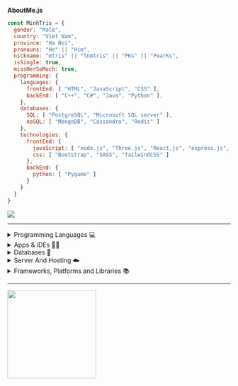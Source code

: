   **AboutMe.js**
```js
const MinhTris = {
  gender: "Male",
  country: "Viet Nam",
  province: "Ha Noi",
  pronouns: "He" || "Him",
  nickname: "mtris" || "lnmtris" || "PKs" || "PearKs",
  isSingle: true,
  missHerSoMuch: true,
  programming: {
    languages: {
      frontEnd: [ "HTML", "JavaScript", "CSS" ],
      backEnd: [ "C++", "C#", "Java", "Python" ],
    },
    databases: {
      SQL: [ "PostgreSQL", "Microsoft SQL server" ],
      noSQL: [ "MongoDB", "Cassandra", "Redis" ]
    },
    technologies: {
      frontEnd: {
        javaScript: [ "node.js", "Three.js", "React.js", "express.js", "electron.js", "typescript", "babel.js" ],
        css: [ "Bootstrap", "SASS", "TailwindCSS" ]
      },
      backEnd: {
        python: [ "Pygame" ]
      }
    }
  }
}
```

![](https://komarev.com/ghpvc/?username=tcoder206&color=00ad5b&label=%F0%9F%91%80+Profile+Views+++++&abbreviated=true)

---
<!--- <details>
  <summary>Github Stats 📊</summary>
</details> --->

<details>
  <summary>Programming Languages 💻</summary> <br/>
  <table>
  	<tr>
  		<td><img width="30" src="https://user-images.githubusercontent.com/25181517/192158954-f88b5814-d510-4564-b285-dff7d6400dad.png" alt="HTML" title="HTML"/></td>
  		<td><img width="30" src="https://user-images.githubusercontent.com/25181517/183898674-75a4a1b1-f960-4ea9-abcb-637170a00a75.png" alt="CSS" title="CSS"/></td>
  		<td><img width="30" src="https://user-images.githubusercontent.com/25181517/117447155-6a868a00-af3d-11eb-9cfe-245df15c9f3f.png" alt="JavaScript" title="JavaScript"/></td>
  		<td><img width="30" src="https://user-images.githubusercontent.com/25181517/117201156-9a724800-adec-11eb-9a9d-3cd0f67da4bc.png" alt="Java" title="Java"/></td>
  		<td><img width="30" src="https://user-images.githubusercontent.com/25181517/192106073-90fffafe-3562-4ff9-a37e-c77a2da0ff58.png" alt="C++" title="C++"/></td>
  		<td><img width="30" src="https://user-images.githubusercontent.com/25181517/121405384-444d7300-c95d-11eb-959f-913020d3bf90.png" alt="C#" title="C#"/></td>
  		<td><img width="30" src="https://user-images.githubusercontent.com/25181517/183423507-c056a6f9-1ba8-4312-a350-19bcbc5a8697.png" alt="Python" title="Python"/></td>
  		<td><img width="30" src="https://user-images.githubusercontent.com/25181517/183570228-6a040b9f-3ddf-47a2-a201-743121dac664.png" alt="php" title="php"/></td>
  	</tr>
  </table>
</details>

<details>
  <summary>Apps & IDEs 👨‍💻</summary> <br/>
  <table>
  	<tr>
  		<td><img width="30" src="https://user-images.githubusercontent.com/25181517/192108895-20dc3343-43e3-4a54-a90e-13a4abbc57b9.png" alt="Android Studio" title="Android Studio"/></td>
  		<td><img width="30" src="https://user-images.githubusercontent.com/25181517/192108891-d86b6220-e232-423a-bf5f-90903e6887c3.png" alt="Visual Studio Code" title="Visual Studio Code"/></td>
  		<td><img width="30" src="https://user-images.githubusercontent.com/25181517/190887576-6653f877-8439-4521-82f3-403086ead892.png" alt="Sublime Text" title="Sublime Text"/></td>
  		<td><img width="30" src="https://user-images.githubusercontent.com/25181517/193427941-9437dbbe-376f-40dc-9573-0ef5c02a26a7.png" alt="Unity" title="Unity"/></td>
  	</tr>
  </table>
</details>

<details>
  <summary>Databases 💾</summary> <br/>
  <table>
  	<tr>
  		<td><img width="30" src="https://user-images.githubusercontent.com/25181517/117208740-bfb78400-adf5-11eb-97bb-09072b6bedfc.png" alt="PostgreSQL" title="PostgreSQL"/></td>
  		<td><img width="30" src="https://user-images.githubusercontent.com/25181517/182884894-d3fa6ee0-f2b4-4960-9961-64740f533f2a.png" alt="redis" title="redis"/></td>
  		<td><img width="30" src="https://user-images.githubusercontent.com/25181517/183893668-d45b89f9-bd9f-4143-b61a-7db9ac6bbd5e.png" alt="Cassandra" title="Cassandra"/></td>
  		<td><img width="30" src="https://user-images.githubusercontent.com/25181517/182884177-d48a8579-2cd0-447a-b9a6-ffc7cb02560e.png" alt="mongoDB" title="mongoDB"/></td>
  	</tr>
  </table>
</details>

<details>
  <summary>Server And Hosting ☁️</summary> <br/>
  <table>
  	<tr>
  		<td><img width="30" src="https://user-images.githubusercontent.com/25181517/192108374-8da61ba1-99ec-41d7-80b8-fb2f7c0a4948.png" alt="GitHub" title="GitHub"/></td>
      <td><img width="30" src="https://user-images.githubusercontent.com/25181517/192108372-f71d70ac-7ae6-4c0d-8395-51d8870c2ef0.png" alt="Git" title="Git"/></td>
  		<td><img width="30" src="https://user-images.githubusercontent.com/25181517/189716855-2c69ca7a-5149-4647-936d-780610911353.png" alt="Firebase" title="Firebase"/></td>
  		<td><img width="30" src="https://user-images.githubusercontent.com/25181517/183345125-9a7cd2e6-6ad6-436f-8490-44c903bef84c.png" alt="Nginx" title="Nginx"/></td>
  	</tr>
  </table>
</details>

<details>
  <summary>Frameworks, Platforms and Libraries 📚</summary> <br/>
  <table>
  	<tr>
  		<td><img width="30" src="https://user-images.githubusercontent.com/25181517/187070862-03888f18-2e63-4332-95fb-3ba4f2708e59.png" alt="websocket" title="websocket"/></td>
  		<td><img width="30" src="https://user-images.githubusercontent.com/25181517/192158956-48192682-23d5-4bfc-9dfb-6511ade346bc.png" alt="Sass" title="Sass"/></td>
  		<td><img width="30" src="https://user-images.githubusercontent.com/25181517/183898054-b3d693d4-dafb-4808-a509-bab54cf5de34.png" alt="Bootstrap" title="Bootstrap"/></td>
  		<td><img width="30" src="https://user-images.githubusercontent.com/25181517/202896760-337261ed-ee92-4979-84c4-d4b829c7355d.png" alt="Tailwind CSS" title="Tailwind CSS"/></td>
  		<td><img width="30" src="https://user-images.githubusercontent.com/25181517/183897015-94a058a6-b86e-4e42-a37f-bf92061753e5.png" alt="React" title="React"/></td>
  		<td><img width="30" src="https://user-images.githubusercontent.com/25181517/183890598-19a0ac2d-e88a-4005-a8df-1ee36782fde1.png" alt="TypeScript" title="TypeScript"/></td>
  		<td><img width="30" src="https://user-images.githubusercontent.com/25181517/121401671-49102800-c959-11eb-9f6f-74d49a5e1774.png" alt="npm" title="npm"/></td>
  		<td><img width="30" src="https://user-images.githubusercontent.com/25181517/183568594-85e280a7-0d7e-4d1a-9028-c8c2209e073c.png" alt="Node.js" title="Node.js"/></td>
  		<td><img width="30" src="https://user-images.githubusercontent.com/25181517/183859966-a3462d8d-1bc7-4880-b353-e2cbed900ed6.png" alt="Express" title="Express"/></td>
  		<td><img width="30" src="https://user-images.githubusercontent.com/25181517/187955008-981340e6-b4cc-441b-80cf-7a5e94d29e7e.png" alt="webpack" title="webpack"/></td>
  		<td><img width="30" src="https://github.com/marwin1991/profile-technology-icons/assets/136815194/85880a3a-e65b-4e4b-a102-6c3f225b9aba" alt="Pug" title="Pug"/></td>
  		<td><img width="30" src="https://github.com/marwin1991/profile-technology-icons/assets/136815194/ecd443af-ebba-4af8-a46e-1bf64d863b5b" alt="Babel" title="Babel"/></td>
  		<td><img width="30" src="https://github.com/marwin1991/profile-technology-icons/assets/76012086/cbaed680-d3a4-4693-9de6-23cdf5345928" alt="Pygame" title="Pygame"/></td>
  	</tr>
  </table>
</details>

---
<img height="200" src="https://quotes-github-readme.vercel.app/api?type=horizontal&theme=tokyonight&quote=Non%20s%C3%B4ng%20Vi%E1%BB%87t%20Nam%20c%C3%B3%20tr%E1%BB%9F%20n%C3%AAn%20t%C6%B0%C6%A1i%20%C4%91%E1%BA%B9p%20hay%20kh%C3%B4ng,%20d%C3%A2n%20t%E1%BB%99c%20Vi%E1%BB%87t%20Nam%20c%C3%B3%20b%C6%B0%E1%BB%9Bc%20t%E1%BB%9Bi%20%C4%91%C3%A0i%20vinh%20quang%20%C4%91%E1%BB%83%20s%C3%A1nh%20vai%20v%E1%BB%9Bi%20c%C3%A1c%20c%C6%B0%E1%BB%9Dng%20qu%E1%BB%91c%20n%C4%83m%20ch%C3%A2u%20%C4%91%C6%B0%E1%BB%A3c%20hay%20kh%C3%B4ng,%20ch%C3%ADnh%20l%C3%A0%20nh%E1%BB%9D%20m%E1%BB%99t%20ph%E1%BA%A7n%20l%E1%BB%9Bn%20%E1%BB%9F%20c%C3%B4ng%20h%E1%BB%8Dc%20t%E1%BA%ADp%20c%E1%BB%A7a%20c%C3%A1c%20em.&author=V%E1%BB%8B%20L%C3%A3nh%20T%E1%BB%A5%20V%C4%A9%20%C4%90%E1%BA%A1i%20H%E1%BB%93%20Ch%C3%AD%20Minh" />
